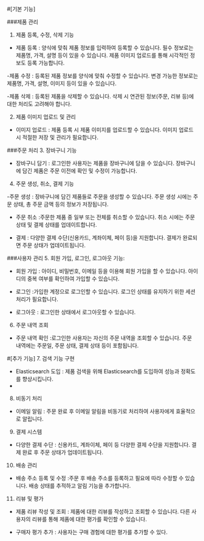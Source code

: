 #[기본 기능]

 ###제품 관리
1. 제품 등록, 수정, 삭제 기능

- 제품 등록
: 양식에 맞춰 제품 정보를 입력하여 등록할 수 있습니다.
필수 정보로는 제품명, 가격, 설명 등이 있을 수 있습니다.
제품 이미지 업로드를 통해 시각적인 정보도 등록 가능합니다.

-제품 수정
: 등록된 제품 정보를 양식에 맞춰 수정할 수 있습니다.
변경 가능한 정보로는 제품명, 가격, 설명, 이미지 등이 있을 수 있습니다.

-제품 삭제
: 등록된 제품을 삭제할 수 있습니다.
삭제 시 연관된 정보(주문, 리뷰 등)에 대한 처리도 고려해야 합니다.

2. 제품 이미지 업로드 및 관리

- 이미지 업로드
: 제품 등록 시 제품 이미지를 업로드할 수 있습니다.
이미지 업로드 시 적절한 저장 및 관리가 필요합니다.
   
###주문 처리
3. 장바구니 기능

- 장바구니 담기
: 로그인한 사용자는 제품을 장바구니에 담을 수 있습니다.
장바구니에 담긴 제품은 주문 이전에 확인 및 수정이 가능합니다.

4. 주문 생성, 취소, 결제 기능

-주문 생성
: 장바구니에 담긴 제품들로 주문을 생성할 수 있습니다.
주문 생성 시에는 주문 상태, 총 주문 금액 등의 정보가 저장됩니다.

- 주문 취소
:주문한 제품 중 일부 또는 전체를 취소할 수 있습니다.
취소 시에는 주문 상태 및 결제 상태를 업데이트합니다.

- 결제
: 다양한 결제 수단(신용카드, 계좌이체, 페이 등)을 지원합니다.
결제가 완료되면 주문 상태가 업데이트됩니다.

###사용자 관리
5. 회원 가입, 로그인, 로그아웃 기능:
   
- 회원 가입
: 아이디, 비밀번호, 이메일 등을 이용해 회원 가입을 할 수 있습니다.
아이디의 중복 여부를 확인하여 가입할 수 있습니다. 

- 로그인
:가입한 계정으로 로그인할 수 있습니다.
로그인 상태를 유지하기 위한 세션 처리가 필요합니다.

- 로그아웃
: 로그인한 상태에서 로그아웃할 수 있습니다.

6. 주문 내역 조회

- 주문 내역 확인
:로그인한 사용자는 자신의 주문 내역을 조회할 수 있습니다.
주문 내역에는 주문일, 주문 상태, 결제 상태 등이 포함됩니다.
   
#[추가 기능]
7. 검색 기능 구현 
- Elasticsearch 도입
: 제품 검색을 위해 Elasticsearch를 도입하여 성능과 정확도를 향상시킵니다.
- 
8. 비동기 처리
- 이메일 알림
: 주문 완료 후 이메일 알림을 비동기로 처리하여 사용자에게 효율적으로 알립니다.

9. 결제 시스템
- 다양한 결제 수단
: 신용카드, 계좌이체, 페이 등 다양한 결제 수단을 지원합니다.
결제 완료 후 주문 상태가 업데이트됩니다.

10. 배송 관리
- 배송 주소 등록 및 수정
:주문 후 배송 주소를 등록하고 필요에 따라 수정할 수 있습니다.
배송 상태를 추적하고 알림 기능을 추가합니다.
  
11. 리뷰 및 평가
    
- 제품 리뷰 작성 및 조회
: 제품에 대한 리뷰를 작성하고 조회할 수 있습니다.
다른 사용자의 리뷰를 통해 제품에 대한 평가를 확인할 수 있습니다.

- 구매자 평가 추가
: 사용자는 구매 경험에 대한 평가를 추가할 수 있다.
